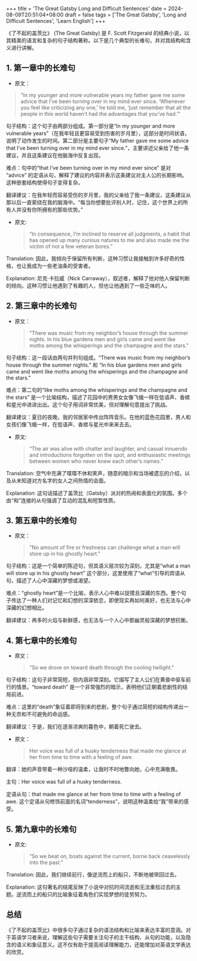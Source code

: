 +++
title = 'The Great Gatsby Long and Difficult Sentences'
date = 2024-08-09T20:51:04+08:00
draft = false
tags = ['The Great Gatsby', 'Long and Difficult Sentences', 'Learn English']
+++

《了不起的盖茨比》 (The Great Gatsby) 是 F. Scott Fitzgerald 的经典小说，以其精美的语言和复杂的句子结构著称。以下是几个典型的长难句，并对其结构和含义进行讲解。

## 1. 第一章中的长难句

- 原文：

> "In my younger and more vulnerable years my father gave me some advice that I’ve been turning over in my mind ever since. ‘Whenever you feel like criticizing any one,’ he told me, ‘just remember that all the people in this world haven’t had the advantages that you’ve had.’"

句子结构：这个句子由两部分组成。第一部分是“In my younger and more vulnerable years”（在我年轻且更容易受到伤害的岁月里），这部分是时间状语，说明了动作发生的时间。第二部分是主要句子“My father gave me some advice that I’ve been turning over in my mind ever since.”，主要讲述父亲给了他一条建议，并且这条建议在他脑海中反复出现。

难点：句中的“that I’ve been turning over in my mind ever since” 是对 “advice” 的定语从句，解释了建议的内容并表示这条建议对主人公的长期影响。这种嵌套结构使得句子变得复杂。

翻译建议：在我年轻而容易受伤的岁月里，我的父亲给了我一条建议，这条建议从那以后一直萦绕在我的脑海中。“每当你想要批评别人时，记住，这个世界上的所有人并没有你所拥有的那些优势。”

- 原文:

  > “In consequence, I’m inclined to reserve all judgments, a habit that has opened up many curious natures to me and also made me the victim of not a few veteran bores.”

Translation: 因此，我倾向于保留所有判断，这种习惯让我接触到许多好奇的性格，也让我成为一些老油条的受害者。

Explanation: 尼克·卡拉威（Nick Carraway），叙述者，解释了他对他人保留判断的倾向。这种习惯让他遇到了有趣的人，但也让他遇到了一些乏味的人。

## 2. 第三章中的长难句

- 原文：

  > "There was music from my neighbor’s house through the summer nights. In his blue gardens men and girls came and went like moths among the whisperings and the champagne and the stars."

句子结构：这一段话由两句并列句组成。“There was music from my neighbor’s house through the summer nights.” 和 “In his blue gardens men and girls came and went like moths among the whisperings and the champagne and the stars.”

难点：第二句的“like moths among the whisperings and the champagne and the stars” 是一个比喻结构，描述了花园中的男男女女像飞蛾一样在低语声、香槟和星光中进进出出。这个句子用词非常优美，但对理解句意提出了挑战。

翻译建议：夏日的夜晚，我的邻居家中传出阵阵音乐。在他的蓝色花园里，男人和女孩们像飞蛾一样，在低语声、香槟与星光中来来去去。

- 原文:
  > “The air was alive with chatter and laughter, and casual innuendo and introductions forgotten on the spot, and enthusiastic meetings between women who never knew each other’s names.”

Translation: 空气中充满了喋喋不休和笑声，随意的暗示和当场被遗忘的介绍，以及从未知道对方名字的女人之间热情的会面。

Explanation: 这句话描述了盖茨比（Gatsby）派对的热闹和表面化的氛围。多个由“和”连接的从句强调了互动的混乱和短暂性质。

## 3. 第五章中的长难句

- 原文：

  > "No amount of fire or freshness can challenge what a man will store up in his ghostly heart."

句子结构：这是一个简单的陈述句，但其语义层次较为深刻，尤其是“what a man will store up in his ghostly heart” 这个部分，这里使用了“what”引导的宾语从句，描述了人心中深藏的梦想或渴望。

难点：“ghostly heart”是一个比喻，表示人心中难以捉摸且深藏的东西。整个句子传达了一种人们对记忆和幻想的深深依恋，即使现实再如何美好，也无法与心中深藏的幻想相比。

翻译建议：再多的火焰与新鲜感，也无法与一个人心中那幽灵般深藏的梦想抗衡。

## 4. 第七章中的长难句

- 原文：

  > "So we drove on toward death through the cooling twilight."

句子结构：这句子非常简短，但内涵非常深刻。它描写了主人公们在黄昏中驱车前行的情景。“toward death” 是一个非常强烈的暗示，表明他们正朝着悲剧性的结局前进。

难点：这里的“death”象征着即将到来的悲剧，整个句子通过简短的结构传递出一种无奈和不可避免的命运感。

翻译建议：于是，我们在逐渐凉爽的暮色中，朝着死亡驶去。

- 原文：

  > Her voice was full of a husky tenderness that made me glance at her from time to time with a feeling of awe.

翻译：她的声音带着一种沙哑的温柔，让我时不时地瞥向她，心中充满敬畏。

主句：Her voice was full of a husky tenderness.

定语从句：that made me glance at her from time to time with a feeling of awe.
这个定语从句修饰前面的名词“tenderness”，说明这种温柔给“我”带来的感受。

## 5. 第九章中的长难句

- 原文:
  > “So we beat on, boats against the current, borne back ceaselessly into the past.”

Translation: 因此，我们继续前行，像逆流而上的船只，不断地被带回过去。

Explanation: 这句著名的结尾反映了小说中对抗时间流逝和无法重拾过去的主题。逆流而上的船只的比喻象征着角色们实现梦想的徒劳努力。

## 总结

《了不起的盖茨比》中很多句子通过复杂的语法结构和比喻来表达丰富的意涵。对于英语学习者来说，理解这些句子需要关注句子的主干结构、从句的功能，以及隐含的语义和象征意义。这不仅有助于提高阅读理解能力，还能增加对英语文学表达的欣赏。
